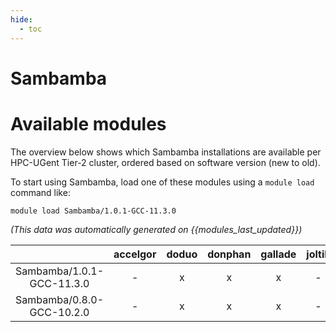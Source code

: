 ```yaml
---
hide:
  - toc
---
```


Sambamba
========

# Available modules


The overview below shows which Sambamba installations are available per HPC-UGent Tier-2 cluster, ordered based on software version (new to old).

To start using Sambamba, load one of these modules using a `module load` command like:

```shell
module load Sambamba/1.0.1-GCC-11.3.0
```

*(This data was automatically generated on {{modules_last_updated}})*  

| |accelgor|doduo|donphan|gallade|joltik|shinx|skitty|
| :---: | :---: | :---: | :---: | :---: | :---: | :---: | :---: |
|Sambamba/1.0.1-GCC-11.3.0|-|x|x|x|-|-|-|
|Sambamba/0.8.0-GCC-10.2.0|-|x|x|x|-|-|-|
